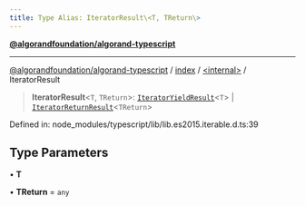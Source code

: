 ```yaml
---
title: Type Alias: IteratorResult\<T, TReturn\>
---
```


[**@algorandfoundation/algorand-typescript**](../../../README)

***

[@algorandfoundation/algorand-typescript](../../../README) / [index](../../README) / [\<internal\>](../README) / IteratorResult



> **IteratorResult**\<`T`, `TReturn`\>: [`IteratorYieldResult`](../interfaces/IteratorYieldResult)\<`T`\> \| [`IteratorReturnResult`](../interfaces/IteratorReturnResult)\<`TReturn`\>

Defined in: node\_modules/typescript/lib/lib.es2015.iterable.d.ts:39

## Type Parameters

• **T**

• **TReturn** = `any`